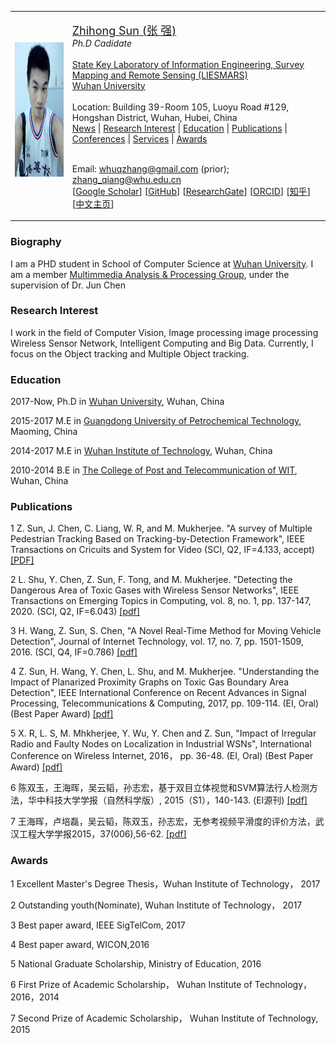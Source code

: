 <a id="home" class="anchor"></a>
<div id="container"> 
<div class="container"> 

<table class="imgtable"><tr><td>
<a href="./"><img src="/szh.jpg" alt="" height="215px" /></a>&nbsp;</td>
<td align="left"><p><a href="./"><font size="4">Zhihong Sun (</font><font size="4"; font style="font-family:Microsoft YaHei">张 强</font><font size="4">)</font></a><br />
<i> Ph.D Cadidate </i>
<br /><br />
<a href="http://www.lmars.whu.edu.cn/">State Key Laboratory of Information Engineering, Survey Mapping and Remote Sensing (LIESMARS)</a><br />
<a href="https://www.whu.edu.cn/">Wuhan University</a><br />
<br />
Location: Building 39-Room 105, Luoyu Road #129, Hongshan District, Wuhan, Hubei, China<br />
<class="staffshortcut">
 <A HREF="#News">News</A> | 
 <A HREF="#Interest">Research Interest</A> | 
 <A HREF="#Education">Education</A> | 
 <A HREF="#Publications">Publications</A> | 
 <A HREF="#Conferences">Conferences</A> | 
 <A HREF="#Services">Services</A> | 
 <A HREF="#Awards">Awards</A>
<br />
<br />
 
Email: whuqzhang@gmail.com (prior); &nbsp;&nbsp; zhang_qiang@whu.edu.cn <br />
[<a href="https://scholar.google.com/citations?user=Hb6OKF0AAAAJ&hl=zh-CN" target="_blank">Google Scholar</a>]
[<a href="https://github.com/qzhang95" target="_blank">GitHub</a>]
[<a href="https://www.researchgate.net/profile/Qiang_Zhang204" target="_blank">ResearchGate</a>]
[<a href="https://orcid.org/0000-0002-7116-9327" target="_blank">ORCID</a>]
[<a href="https://www.zhihu.com/people/qzhang95" target="_blank"><font style="font-family:Microsoft YaHei">知乎</font></a>]
[<a href="https://www.escience.cn/people/qz/index.html" target="_blank"><font style="font-family:Microsoft YaHei">中文主页</font></a>]</p>
</td></tr></table>

### Biography
I am a PHD student in School of Computer Science at [Wuhan University](https://www.whu.edu.cn/). I am a member [Multimmedia Analysis & Processing Group](mmap.whu.edu.cn), under the supervision of Dr. Jun Chen


### Research Interest
I work in the field of Computer Vision,  Image processing  image processing Wireless Sensor Network, Intelligent Computing and Big Data. Currently, I focus on the Object tracking and Multiple Object tracking.

### Education
2017-Now, Ph.D in [Wuhan University](https://www.whu.edu.cn/), Wuhan, China

2015-2017 M.E in [Guangdong University of Petrochemical Technology](http://www.gdupt.edu.cn/), Maoming, China

2014-2017 M.E in [Wuhan Institute of Technology](www.wit.edu.cn), Wuhan, China

2010-2014 B.E in [The College of Post and Telecommunication of WIT](http://www.witpt.edu.cn/), Wuhan, China


### Publications
1 Z. Sun, J. Chen, C. Liang, W. R, and M. Mukherjee. "A survey of Multiple Pedestrian Tracking Based on Tracking-by-Detection Framework", IEEE Transactions on Cricuits and System for Video (SCI, Q2, IF=4.133, accept) [[PDF]](https://ieeexplore.ieee.org/stamp/stamp.jsp?tp=&arnumber=9142255)

2 L. Shu, Y. Chen, Z. Sun, F. Tong, and M. Mukherjee. "Detecting the Dangerous Area of Toxic Gases with Wireless Sensor Networks", IEEE Transactions on Emerging Topics in Computing, vol. 8, no. 1, pp. 137-147, 2020. (SCI, Q2, IF=6.043) [[pdf]](https://ieeexplore.ieee.org/stamp/stamp.jsp?tp=&arnumber=7917279)

3 H. Wang, Z. Sun, S. Chen, "A Novel Real-Time Method for Moving Vehicle Detection", Journal of Internet Technology, vol. 17, no. 7, pp. 1501-1509, 2016. (SCI, Q4, IF=0.786)  [[pdf]](http://www.airitilibrary.cn/DownloadArticle/DownloadArticleFile?strDocID=16079264-201612-201701100006-201701100006-1501-1509&publishTypeID=P001&pubIntoPublishTypeID=P001)

4 Z. Sun, H. Wang, Y. Chen, L. Shu, and M. Mukherjee. "Understanding the Impact of Planarized Proximity Graphs on Toxic Gas Boundary Area Detection", IEEE International Conference on Recent Advances in Signal Processing, Telecommunications & Computing, 2017, pp. 109-114. (EI, Oral) (Best Paper Award) [[pdf]](https://ieeexplore.ieee.org/stamp/stamp.jsp?tp=&arnumber=7849805)

5 X. R, L. S, M. Mhkherjee, Y. Wu, Y. Chen and Z. Sun, "Impact of Irregular Radio and Faulty Nodes on Localization in Industrial WSNs", International Conference on Wireless Internet, 2016， pp. 36-48. (EI, Oral) (Best Paper Award) [[pdf]](https://link.springer.com/content/pdf/10.1007%2F978-3-319-72998-5_5.pdf) 

6 陈双玉，王海晖，吴云韬，孙志宏，基于双目立体视觉和SVM算法行人检测方法，华中科技大学学报（自然科学版）, 2015（S1），140-143. (EI源刊) [[pdf]](http://oss.wanfangdata.com.cn/www/download.ashx/%E5%9F%BA%E4%BA%8E%E5%8F%8C%E7%9B%AE%E7%AB%8B%E4%BD%93%E8%A7%86%E8%A7%89%E5%92%8CSVM%E7%AE%97%E6%B3%95%E8%A1%8C%E4%BA%BA%E6%A3%80%E6%B5%8B%E6%96%B9%E6%B3%95.ashx?isread=true&type=conference&resourceId=9499334&transaction=%7B%22id%22%3Anull%2C%22transferOutAccountsStatus%22%3Anull%2C%22transaction%22%3A%7B%22id%22%3A%221285864377475407872%22%2C%22status%22%3A1%2C%22createDateTime%22%3Anull%2C%22payDateTime%22%3A1595408932452%2C%22authToken%22%3A%22TGT-5806926-EX7OHIDEHcsliptzbvf5fKTLuyQSMzzdlyUaAbRFz7bfrLap6Q-my.wanfangdata.com.cn%22%2C%22user%22%3A%7B%22accountType%22%3A%22Group%22%2C%22key%22%3A%22whdx%22%7D%2C%22transferIn%22%3A%7B%22accountType%22%3A%22Income%22%2C%22key%22%3A%22ConferenceFulltext%22%7D%2C%22transferOut%22%3A%7B%22GTimeLimit.whdx%22%3A10.0%7D%2C%22turnover%22%3A10.0%2C%22orderTurnover%22%3A10.0%2C%22productDetail%22%3A%22conference_9499334%22%2C%22productTitle%22%3Anull%2C%22userIP%22%3A%22202.114.66.96%22%2C%22organName%22%3Anull%2C%22memo%22%3Anull%2C%22orderUser%22%3A%22whdx%22%2C%22orderChannel%22%3A%22pc%22%2C%22payTag%22%3A%22%22%2C%22webTransactionRequest%22%3Anull%2C%22signature%22%3A%22agymV3HBgIesdu%2BSRZOpDPkhzSVeH9t6OnisRrvBDptCyvGX%2F6Nj3%2FUmpEcWc78LwnkNg%2F%2FwfJLq%5Cn72MMDRwZI%2BfvPkb56K06JofVtXI2GqExvi49UdEyOVCpgefTjxf33h%2BiAGFbKmM76zjwfayxy9P6%5CnUGfQCKAnsq2jxCPBELs%3D%22%2C%22delete%22%3Afalse%7D%2C%22isCache%22%3Afalse%7D)

7 王海晖，卢培磊，吴云韬，陈双玉，孙志宏，无参考视频平滑度的评价方法，武汉工程大学学报2015，37(006),56-62. [[pdf]](http://oss.wanfangdata.com.cn/www/download.ashx/%E6%97%A0%E5%8F%82%E8%80%83%E8%A7%86%E9%A2%91%E5%B9%B3%E6%BB%91%E5%BA%A6%E7%9A%84%E8%AF%84%E4%BB%B7%E6%96%B9%E6%B3%95.ashx?isread=true&type=perio&resourceId=whhgxyxb201506012&transaction=%7B%22id%22%3Anull%2C%22transferOutAccountsStatus%22%3Anull%2C%22transaction%22%3A%7B%22id%22%3A%221285864667712868352%22%2C%22status%22%3A1%2C%22createDateTime%22%3Anull%2C%22payDateTime%22%3A1595409001650%2C%22authToken%22%3A%22TGT-5806926-EX7OHIDEHcsliptzbvf5fKTLuyQSMzzdlyUaAbRFz7bfrLap6Q-my.wanfangdata.com.cn%22%2C%22user%22%3A%7B%22accountType%22%3A%22Group%22%2C%22key%22%3A%22whdx%22%7D%2C%22transferIn%22%3A%7B%22accountType%22%3A%22Income%22%2C%22key%22%3A%22PeriodicalFulltext%22%7D%2C%22transferOut%22%3A%7B%22GTimeLimit.whdx%22%3A3.0%7D%2C%22turnover%22%3A3.0%2C%22orderTurnover%22%3A3.0%2C%22productDetail%22%3A%22perio_whhgxyxb201506012%22%2C%22productTitle%22%3Anull%2C%22userIP%22%3A%22202.114.66.96%22%2C%22organName%22%3Anull%2C%22memo%22%3Anull%2C%22orderUser%22%3A%22whdx%22%2C%22orderChannel%22%3A%22pc%22%2C%22payTag%22%3A%22%22%2C%22webTransactionRequest%22%3Anull%2C%22signature%22%3A%22aBJyWLieCwJBuuNlwfdm0p4TtI3csBMg4w%2F68QglG1KSU0RlXioixOX951vGoN82RThUQIS5BVw4%5CnXKSuutXMoLMHXVObzko7gpybEf2L6Fr4QyB372VWsNhDBOOy%2BUi2HeX8J23mp%2Bu%2FNnddJ0r14teA%5CnWzm1%2Bls6%2FDN4SG%2BID3Y%3D%22%2C%22delete%22%3Afalse%7D%2C%22isCache%22%3Afalse%7D)


### Awards
1 Excellent Master's Degree Thesis，Wuhan Institute of Technology， 2017

2 Outstanding youth(Nominate), Wuhan Institute of Technology， 2017

3 Best paper award, IEEE SigTelCom, 2017

4 Best paper award, WICON,2016

5 National Graduate Scholarship, Ministry of Education, 2016

6 First Prize of Academic Scholarship， Wuhan Institute of Technology， 2016，2014

7 Second Prize of Academic Scholarship， Wuhan Institute of Technology, 2015


